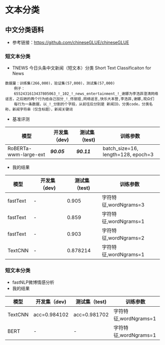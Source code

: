 # 文本分类

## 中文分类语料

- 参考链接：<https://github.com/chineseGLUE/chineseGLUE>

### 短文本分类

- TNEWS 今日头条中文新闻（短文本）分类 Short Text Classificaiton for News

~~~
数据量：训练集(266,000)，验证集(57,000)，测试集(57,000)
    例子：
    6552431613437805063_!_102_!_news_entertainment_!_谢娜为李浩菲澄清网络谣言，之后她的两个行为给自己加分_!_佟丽娅,网络谣言,快乐大本营,李浩菲,谢娜,观众们
    每行为一条数据，以_!_分割的个字段，从前往后分别是 新闻ID，分类code，分类名称，新闻字符串（仅含标题），新闻关键词
~~~

- 基准评测

| 模型                  | 开发集（dev) | 测试集（test) | 训练参数                           |
| --------------------- | ------------ | ------------- | ---------------------------------- |
| RoBERTa-wwm-large-ext | ***90.05*** | ***90.11*** | batch_size=16, length=128, epoch=3 |

- 我的结果

| 模型                  | 开发集（dev) | 测试集（test) | 训练参数                           |
| --------------------- | ------------ | ------------- | ---------------------------------- |
| fastText | - | 0.905 | 字符特征,wordNgrams=3 |
| fastText | - | 0.859 | 字符特征,wordNgrams=1 |
| fastText | - | 0.903 | 字符特征,wordNgrams=2 |
| TextCNN | - | 0.878214 | 字符特征,wordNgrams=1 |

### 短文本分类

- fastNLP微博情感分析
- 我的结果

| 模型                  | 开发集（dev) | 测试集（test) | 训练参数                           |
| --------------------- | ------------ | ------------- | ---------------------------------- |
| TextCNN | acc=0.984102 | acc=0.981702 | 字符特征,wordNgrams=1 |
| BERT | - | - | 字符特征,wordNgrams=1 |
